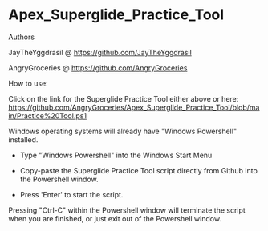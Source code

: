 # Apex_Superglide_Practice_Tool

 Authors 
 
 JayTheYggdrasil @ https://github.com/JayTheYggdrasil
 
 AngryGroceries  @ https://github.com/AngryGroceries 

How to use:

Click on the link for the Superglide Practice Tool either above or here: https://github.com/AngryGroceries/Apex_Superglide_Practice_Tool/blob/main/Practice%20Tool.ps1

Windows operating systems will already have "Windows Powershell" installed.

- Type "Windows Powershell" into the Windows Start Menu

- Copy-paste the Superglide Practice Tool script directly from Github into the Powershell window. 

- Press 'Enter' to start the script. 

Pressing "Ctrl-C" within the Powershell window will terminate the script when you are finished, or just exit out of the Powershell window. 
